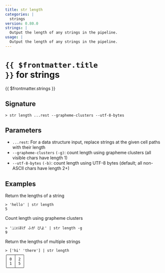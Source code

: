 ```yaml
---
title: str length
categories: |
  strings
version: 0.80.0
strings: |
  Output the length of any strings in the pipeline.
usage: |
  Output the length of any strings in the pipeline.
---
```


# <code>{{ $frontmatter.title }}</code> for strings

<div class='command-title'>{{ $frontmatter.strings }}</div>

## Signature

```> str length ...rest --grapheme-clusters --utf-8-bytes```

## Parameters

 -  `...rest`: For a data structure input, replace strings at the given cell paths with their length
 -  `--grapheme-clusters` `(-g)`: count length using grapheme clusters (all visible chars have length 1)
 -  `--utf-8-bytes` `(-b)`: count length using UTF-8 bytes (default; all non-ASCII chars have length 2+)

## Examples

Return the lengths of a string
```shell
> 'hello' | str length
5
```

Count length using grapheme clusters
```shell
> '🇯🇵ほげ ふが ぴよ' | str length -g
9
```

Return the lengths of multiple strings
```shell
> ['hi' 'there'] | str length
╭───┬───╮
│ 0 │ 2 │
│ 1 │ 5 │
╰───┴───╯

```
